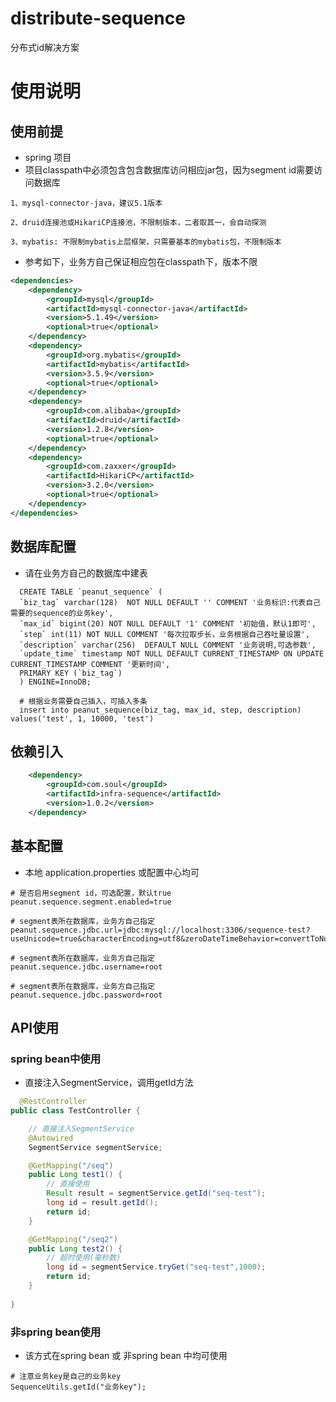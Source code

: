 # distribute-sequence
分布式id解决方案

# 使用说明
## 使用前提
- spring 项目
- 项目classpath中必须包含包含数据库访问相应jar包，因为segment id需要访问数据库
```text
1、mysql-connector-java，建议5.1版本

2、druid连接池或HikariCP连接池，不限制版本，二者取其一，会自动探测

3、mybatis: 不限制mybatis上层框架，只需要基本的mybatis包，不限制版本
```

- 参考如下，业务方自己保证相应包在classpath下，版本不限
```xml
<dependencies>
    <dependency>
        <groupId>mysql</groupId>
        <artifactId>mysql-connector-java</artifactId>
        <version>5.1.49</version>
        <optional>true</optional>
    </dependency>
    <dependency>
        <groupId>org.mybatis</groupId>
        <artifactId>mybatis</artifactId>
        <version>3.5.9</version>
        <optional>true</optional>
    </dependency>
    <dependency>
        <groupId>com.alibaba</groupId>
        <artifactId>druid</artifactId>
        <version>1.2.8</version>
        <optional>true</optional>
    </dependency>
    <dependency>
        <groupId>com.zaxxer</groupId>
        <artifactId>HikariCP</artifactId>
        <version>3.2.0</version>
        <optional>true</optional>
    </dependency>
</dependencies>
```

## 数据库配置
- 请在业务方自己的数据库中建表
```roomsql
  CREATE TABLE `peanut_sequence` (
  `biz_tag` varchar(128)  NOT NULL DEFAULT '' COMMENT '业务标识:代表自己需要的sequence的业务key',
  `max_id` bigint(20) NOT NULL DEFAULT '1' COMMENT '初始值，默认1即可',
  `step` int(11) NOT NULL COMMENT '每次拉取步长，业务根据自己吞吐量设置',
  `description` varchar(256)  DEFAULT NULL COMMENT '业务说明,可选参数',
  `update_time` timestamp NOT NULL DEFAULT CURRENT_TIMESTAMP ON UPDATE CURRENT_TIMESTAMP COMMENT '更新时间',
  PRIMARY KEY (`biz_tag`)
  ) ENGINE=InnoDB;
  
  # 根据业务需要自己插入，可插入多条
  insert into peanut_sequence(biz_tag, max_id, step, description) values('test', 1, 10000, 'test')
```




## 依赖引入
```xml
    <dependency>
        <groupId>com.soul</groupId>
        <artifactId>infra-sequence</artifactId>
        <version>1.0.2</version>
    </dependency>
```


## 基本配置
- 本地 application.properties 或配置中心均可
```properties
# 是否启用segment id，可选配置，默认true
peanut.sequence.segment.enabled=true

# segment表所在数据库，业务方自己指定
peanut.sequence.jdbc.url=jdbc:mysql://localhost:3306/sequence-test?useUnicode=true&characterEncoding=utf8&zeroDateTimeBehavior=convertToNull

# segment表所在数据库，业务方自己指定
peanut.sequence.jdbc.username=root

# segment表所在数据库，业务方自己指定
peanut.sequence.jdbc.password=root

```

## API使用
### spring bean中使用
- 直接注入SegmentService，调用getId方法
```java
  @RestController
public class TestController {

    // 直接注入SegmentService
    @Autowired
    SegmentService segmentService;

    @GetMapping("/seq")
    public Long test1() {
        // 直接使用
        Result result = segmentService.getId("seq-test");
        long id = result.getId();
        return id;
    }

    @GetMapping("/seq2")
    public Long test2() {
        // 超时使用(毫秒数)
        long id = segmentService.tryGet("seq-test",1000);
        return id;
    }
    
}
```

### 非spring bean使用
- 该方式在spring bean 或 非spring bean 中均可使用
```text
# 注意业务key是自己的业务key
SequenceUtils.getId("业务key"); 
```